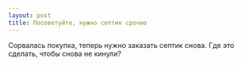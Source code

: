 ```yaml
---
layout: post 
title: Посоветуйте, нужно септик срочно 
--- 
```

Сорвалась покупка, теперь нужно заказать септик снова. Где это сделать, чтобы снова не кинули?